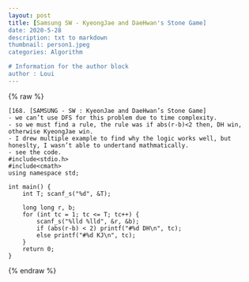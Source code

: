```yaml
---
layout: post
title: [Samsung SW - KyeongJae and DaeHwan's Stone Game]
date: 2020-5-28
description: txt to markdown
thumbnail: person1.jpeg
categories: Algorithm

# Information for the author block
author : Loui
---
```


{% raw %}

	﻿[168. [SAMSUNG - SW : KyeonJae and DaeHwan’s Stone Game]
	- we can’t use DFS for this problem due to time complexity.
	- so we must find a rule, the rule was if abs(r-b)<2 then, DH win, otherwise KyeongJae win.
	- I drew multiple example to find why the logic works well, but honeslty, I wasn’t able to undertand mathmatically.
	- see the code.
	#include<stdio.h>
	#include<cmath>
	using namespace std;
	
	int main() {
		int T; scanf_s("%d", &T);
	
		long long r, b;
		for (int tc = 1; tc <= T; tc++) {
			scanf_s("%lld %lld", &r, &b);
			if (abs(r-b) < 2) printf("#%d DH\n", tc);
			else printf("#%d KJ\n", tc);
		}
		return 0;
	}
	
{% endraw %}
